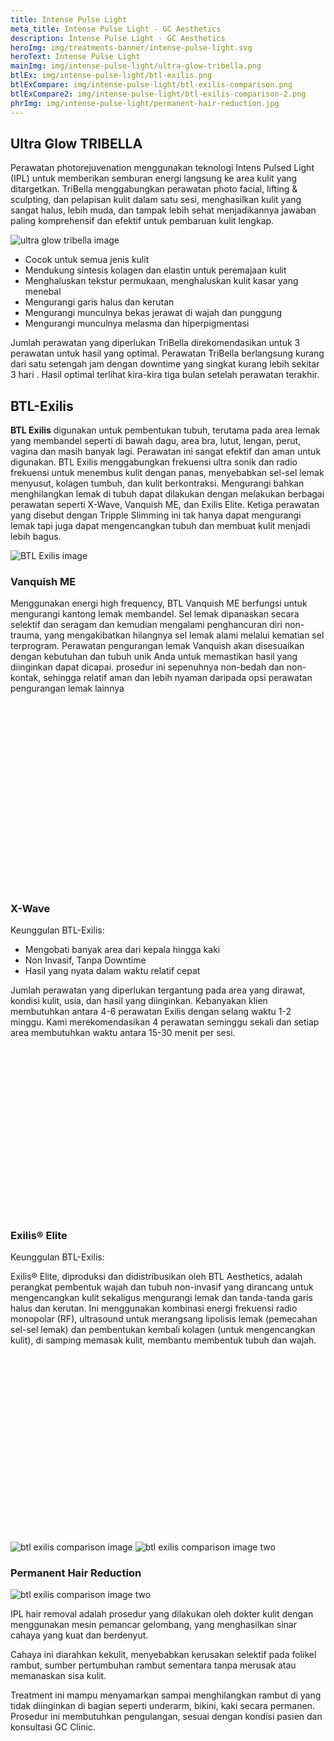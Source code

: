 ```yaml
---
title: Intense Pulse Light
meta_title: Intense Pulse Light - GC Aesthetics
description: Intense Pulse Light - GC Aesthetics
heroImg: img/treatments-banner/intense-pulse-light.svg
heroText: Intense Pulse Light
mainImg: img/intense-pulse-light/ultra-glow-tribella.png
btlEx: img/intense-pulse-light/btl-exilis.png
btlExCompare: img/intense-pulse-light/btl-exilis-comparison.png
btlExCompare2: img/intense-pulse-light/btl-exilis-comparison-2.png
phrImg: img/intense-pulse-light/permanent-hair-reduction.jpg
---
```


<div class="container-fluid c-bg-icon mt-n4">
<div class="container">
<div class="row pb-5">
<div class="col-12 mt-4">

## Ultra Glow TRIBELLA

Perawatan photorejuvenation menggunakan teknologi Intens Pulsed Light
(IPL) untuk memberikan semburan energi langsung ke area kulit yang
ditargetkan. TriBella menggabungkan perawatan photo facial, lifting &
sculpting, dan pelapisan kulit dalam satu sesi, menghasilkan kulit yang sangat
halus, lebih muda, dan tampak lebih sehat menjadikannya jawaban paling
komprehensif dan efektif untuk pembaruan kulit lengkap.

</div>
<div class="col-12 mt-4">
<div class="row">
<div class="col-12 col-xl-6">

<img :src="mainImg" class="w-100 h-100 shadow object-fit-cover" alt="ultra glow tribella image" />

</div>
<div class="col-12 col-xl-6 mt-lg-0 mt-4">

<ul class="dash">
<li>Cocok untuk semua jenis kulit</li>
<li>Mendukung sintesis kolagen dan elastin untuk peremajaan kulit</li>
<li>Menghaluskan tekstur permukaan, menghaluskan kulit kasar yang menebal</li>
<li>Mengurangi garis halus dan kerutan</li>
<li>Mengurangi munculnya bekas jerawat di wajah dan punggung</li>
<li>Mengurangi munculnya melasma dan hiperpigmentasi</li>
</ul>

Jumlah perawatan yang diperlukan TriBella direkomendasikan untuk 3 perawatan untuk hasil yang optimal. Perawatan TriBella berlangsung
kurang dari satu setengah jam dengan downtime yang singkat kurang lebih sekitar 3 hari . Hasil optimal terlihat kira-kira tiga bulan setelah
perawatan terakhir.

</div>
</div>
</div>
</div>
</div>
</div>
</div>

<div class="container mt-5">
<div class="row">
<div class="col-12 text-center">

## BTL-Exilis

</div>
<div class="col-12 mt-3">

**BTL Exilis** digunakan untuk pembentukan tubuh, terutama pada area lemak yang membandel seperti di bawah dagu, area bra,
lutut, lengan, perut, vagina dan masih banyak lagi. Perawatan ini sangat efektif dan aman untuk digunakan. BTL Exilis
menggabungkan frekuensi ultra sonik dan radio frekuensi untuk menembus kulit dengan panas, menyebabkan sel-sel lemak
menyusut, kolagen tumbuh, dan kulit berkontraksi. Mengurangi bahkan menghilangkan lemak di tubuh dapat dilakukan dengan
melakukan berbagai perawatan seperti X-Wave, Vanquish ME, dan Exilis Elite. Ketiga perawatan yang disebut dengan Tripple
Slimming ini tak hanya dapat mengurangi lemak tapi juga dapat mengencangkan tubuh dan membuat kulit menjadi lebih bagus.

<img :src="btlEx" class="w-100 object-fit-contain" alt="BTL Exilis image" />

</div>
</div>

<div class="row">

<div class="col-12 col-xl-6 mt-4">
<div class="card border-0" style="height: 500px;">
<div class="card-body c-bg-icon p-4 p-lg-5 d-flex flex-column justify-content-center" style="border-radius: 30px">

### Vanquish ME

Menggunakan energi high frequency, BTL
Vanquish ME berfungsi untuk mengurangi
kantong lemak membandel. Sel lemak dipanaskan
secara selektif dan seragam dan kemudian
mengalami penghancuran diri non-trauma, yang
mengakibatkan hilangnya sel lemak alami melalui
kematian sel terprogram. Perawatan pengurangan
lemak Vanquish akan disesuaikan dengan
kebutuhan dan tubuh unik Anda untuk memastikan
hasil yang diinginkan dapat dicapai. prosedur ini
sepenuhnya non-bedah dan non-kontak, sehingga
relatif aman dan lebih nyaman daripada opsi
perawatan pengurangan lemak lainnya

</div>
</div>
</div>

<div class="col-12 col-xl-6 mt-4"> 
<div class="card border-0" style="height: 500px;">
<div class="card-body c-bg-icon p-4 p-lg-5 d-flex flex-column justify-content-center" style="border-radius: 30px;">

### X-Wave

Keunggulan BTL-Exilis:

<ul class="dash">
<li>Mengobati banyak area dari kepala hingga kaki</li>
<li>Non Invasif, Tanpa Downtime</li>
<li>Hasil yang nyata dalam waktu relatif cepat</li>
</ul>

Jumlah perawatan yang diperlukan tergantung
pada area yang dirawat, kondisi kulit, usia, dan
hasil yang diinginkan. Kebanyakan klien
membutuhkan antara 4-6 perawatan Exilis dengan
selang waktu 1-2 minggu. Kami merekomendasikan
4 perawatan seminggu sekali dan setiap area
membutuhkan waktu antara 15-30 menit per sesi.

</div>
</div>
</div>

<div class="col-12 col-xl-6 mt-4"> 
<div class="card border-0" style="height: 500px;">
<div class="card-body c-bg-icon p-4 p-lg-5 d-flex flex-column justify-content-center" style="border-radius: 30px;">

### Exilis® Elite

Keunggulan BTL-Exilis:

Exilis® Elite, diproduksi dan didistribusikan oleh
BTL Aesthetics, adalah perangkat pembentuk
wajah dan tubuh non-invasif yang dirancang untuk
mengencangkan kulit sekaligus mengurangi lemak
dan tanda-tanda garis halus dan kerutan. Ini
menggunakan kombinasi energi frekuensi radio
monopolar (RF), ultrasound untuk merangsang
lipolisis lemak (pemecahan sel-sel lemak) dan
pembentukan kembali kolagen (untuk
mengencangkan kulit), di samping memasak kulit,
membantu membentuk tubuh dan wajah.

</div>
</div>
</div>

<div class="col-12 col-xl-6 mt-4">

<img :src="btlExCompare" class="w-100 h-50 object-fit-contain" alt="btl exilis comparison image" />

<img :src="btlExCompare2" class="w-100 h-50 object-fit-contain" alt="btl exilis comparison image two" />

</div>

</div>
</div>

<div class="container-fluid c-bg-icon py-5 mt-4 mb-n5">
<div class="container mt-4">

### Permanent Hair Reduction

<div class="row pt-3 pb-5">

<div class="col-12 col-xl-6">

<img :src="phrImg" class="w-100 object-fit-contain" alt="btl exilis comparison image two" />

</div>

<div class="col-12 col-xl-6">

IPL hair removal adalah prosedur yang dilakukan oleh
dokter kulit dengan menggunakan mesin pemancar
gelombang, yang menghasilkan sinar cahaya yang kuat
dan berdenyut.

Cahaya ini diarahkan kekulit, menyebabkan kerusakan
selektif pada folikel rambut, sumber pertumbuhan
rambut sementara tanpa merusak atau memanaskan
sisa kulit.

Treatment ini mampu menyamarkan sampai
menghilangkan rambut di yang tidak diinginkan di
bagian seperti underarm, bikini, kaki secara permanen.
Prosedur ini membutuhkan pengulangan, sesuai
dengan kondisi pasien dan konsultasi GC Clinic.

</div>
</div>

</div>
</div>
